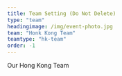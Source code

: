```yaml
---
title: Team Setting (Do Not Delete)
type: "team"
headingimage: /img/event-photo.jpg
team: "Honk Kong Team"
teamtype: "hk-team"
order: -1
---
```

Our Hong Kong Team